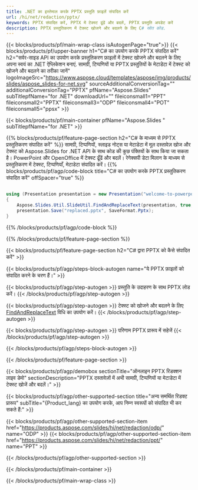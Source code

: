 ```yaml
---
title: .NET का इस्तेमाल करके PPTX प्रस्तुति फ़ाइलें संपादित करें
url: /hi/net/redaction/pptx/
keywords: PPTX संपादित करें, PPTX में टेक्स्ट ढूंढें और बदलें, PPTX प्रस्तुति अपडेट करें
description: PPTX प्रस्तुतिकरण में टेक्स्ट खोजने और बदलने के लिए C# स्रोत कोड.
---
```


{{< blocks/products/pf/main-wrap-class isAutogenPage="true">}}
{{< blocks/products/pf/upper-banner h1="C# का उपयोग करके PPTX संपादित करें" h2="सर्वर-साइड API का उपयोग करके प्रस्तुतिकरण फ़ाइलों में टेक्स्ट खोजने और बदलने के लिए अपना स्वयं का .NET ऐप्लिकेशन बनाएं. सामग्री, टिप्पणियों या PPTX प्रस्तुतियों के मेटाडेटा में टेक्स्ट को खोजने और बदलने का तरीका जानें" logoImageSrc="https://www.aspose.cloud/templates/aspose/img/products/slides/aspose_slides-for-net.svg" sourceAdditionalConversionTag="" additionalConversionTag="PPTX" pfName="Aspose.Slides" subTitlepfName="for .NET" downloadUrl="" fileiconsmall1="PPT" fileiconsmall2="PPTX" fileiconsmall3="ODP" fileiconsmall4="POT" fileiconsmall5="ppsx" >}}

{{< blocks/products/pf/main-container pfName="Aspose.Slides " subTitlepfName="for .NET" >}}

{{% blocks/products/pf/feature-page-section  h2="C# के माध्यम से PPTX प्रस्तुतिकरण संपादित करें" %}}
सामग्री, टिप्पणियों, स्लाइड नोट्स या मेटाडेटा में मूल दस्तावेज़ खोज और टेक्स्ट को Aspose.Slides for .NET API के साथ कोड की कुछ पंक्तियों के साथ किया जा सकता है। PowerPoint और OpenOffice में टेक्स्ट ढूँढें और बदलें। रेगेक्सपी डेटा मिलान के माध्यम से प्रस्तुतिकरण में टेक्स्ट, टिप्पणियाँ, मेटाडेटा संपादित करें।
{{% blocks/products/pf/agp/code-block title="C# का उपयोग करके PPTX प्रस्तुतिकरण संपादित करें" offSpacer="true" %}}

```cs

using (Presentation presentation = new Presentation("welcome-to-powerpoint.pptx"))
{
    Aspose.Slides.Util.SlideUtil.FindAndReplaceText(presentation, true, "PowerPoint", "Aspose.Slides", null);
    presentation.Save("replaced.pptx", SaveFormat.Pptx);
}
```

{{% /blocks/products/pf/agp/code-block %}}

{{% /blocks/products/pf/feature-page-section %}}

{{< blocks/products/pf/feature-page-section  h2="C# द्वारा PPTX को कैसे संपादित करें" >}}

{{< blocks/products/pf/agp/steps-block-autogen name="ये PPTX फ़ाइलों को संपादित करने के चरण हैं।" >}}

{{< blocks/products/pf/agp/step-autogen >}}
प्रस्तुति के उदाहरण के साथ PPTX लोड करें।
{{< /blocks/products/pf/agp/step-autogen >}}

{{< blocks/products/pf/agp/step-autogen >}}
टेक्स्ट को खोजने और बदलने के लिए [FindAndReplaceText](https://reference.aspose.com/slides/net/aspose.slides.util/slideutil/findandreplacetext/) विधि का उपयोग करें।
{{< /blocks/products/pf/agp/step-autogen >}}

{{< blocks/products/pf/agp/step-autogen >}}
परिणाम PPTX प्रारूप में सहेजें
{{< /blocks/products/pf/agp/step-autogen >}}

{{< /blocks/products/pf/agp/steps-block-autogen >}}

{{< /blocks/products/pf/feature-page-section >}}

{{< blocks/products/pf/agp/demobox sectionTitle="ऑनलाइन PPTX रिडक्शन लाइव डेमो" sectionDescription="PPTX दस्तावेज़ों में अभी सामग्री, टिप्पणियों या मेटाडेटा में टेक्स्ट खोजें और बदलें।" >}}

{{< blocks/products/pf/agp/other-supported-section title="अन्य समर्थित रिडक्ट प्रारूप" subTitle="{Product_lang} का उपयोग करके, आप निम्न स्वरूपों को संपादित भी कर सकते हैं:" >}}

{{< blocks/products/pf/agp/other-supported-section-item href="https://products.aspose.com/slides/hi/net/redaction/odp/" name="ODP" >}}
{{< blocks/products/pf/agp/other-supported-section-item href="https://products.aspose.com/slides/hi/net/redaction/ppt/" name="PPT" >}}


{{< /blocks/products/pf/agp/other-supported-section >}}

{{< /blocks/products/pf/main-container >}}
    
{{< /blocks/products/pf/main-wrap-class >}}